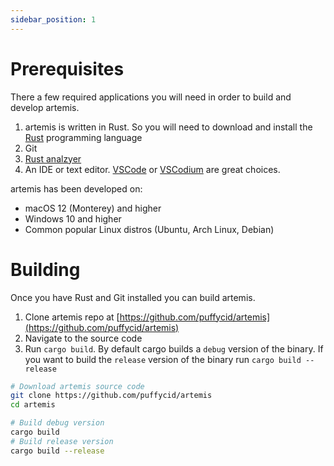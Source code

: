 ```yaml
---
sidebar_position: 1
---
```


# Prerequisites

There a few required applications you will need in order to build and develop
artemis.

1. artemis is written in Rust. So you will need to download and install the
   [Rust](https://www.rust-lang.org/) programming language
2. Git
3. [Rust analzyer](https://rust-analyzer.github.io/)
4. An IDE or text editor. [VSCode](https://code.visualstudio.com/) or
   [VSCodium](https://vscodium.com/) are great choices.

artemis has been developed on:

- macOS 12 (Monterey) and higher
- Windows 10 and higher
- Common popular Linux distros (Ubuntu, Arch Linux, Debian)

# Building

Once you have Rust and Git installed you can build artemis.

1. Clone artemis repo at
   [https://github.com/puffycid/artemis](https://github.com/puffycid/artemis)
2. Navigate to the source code
3. Run `cargo build`. By default cargo builds a `debug` version of the binary.
   If you want to build the `release` version of the binary run
   `cargo build --release`

```sh
# Download artemis source code
git clone https://github.com/puffycid/artemis
cd artemis

# Build debug version
cargo build
# Build release version
cargo build --release
```
